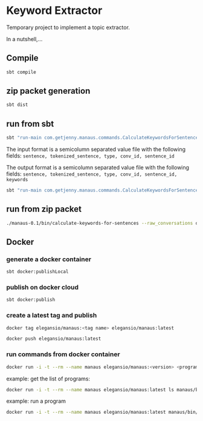 # Keyword Extractor

Temporary project to implement a topic extractor.

In a nutshell,...


## Compile

```bash
sbt compile
```

## zip packet generation

```bash
sbt dist
```

## run from sbt

```bash
sbt "run-main com.getjenny.manaus.commands.CalculateKeywordsForSentences --raw_conversations data/conversations.txt --word_frequencies statistics_data/english/word_frequency.tsv --output_file data/output.csv"
```

The input format is a semicolumn separated value file with the following fields:
```sentence, tokenized_sentence, type, conv_id, sentence_id```

The output format is a semicolumn separated value file with the following fields:
```sentence, tokenized_sentence, type, conv_id, sentence_id, keywords```

```bash
sbt "run-main com.getjenny.manaus.commands.CalculateKeywordsForSentences --raw_conversations data/conversations.txt --word_frequencies statistics_data/english/word_frequency.tsv --output_file data/output.csv
```

## run from zip packet

```bash
./manaus-0.1/bin/calculate-keywords-for-sentences --raw_conversations data/conversations.txt --word_frequencies statistics_data/english/word_frequency.tsv
```

## Docker

### generate a docker container

```bash
sbt docker:publishLocal
```

### publish on docker cloud

```bash
sbt docker:publish
```

### create a latest tag and publish

```bash
docker tag elegansio/manaus:<tag name> elegansio/manaus:latest

docker push elegansio/manaus:latest
```

### run commands from docker container

```bash
docker run -i -t --rm --name manaus elegansio/manaus:<version> <program>
```

example: get the list of programs:
```bash
docker run -i -t --rm --name manaus elegansio/manaus:latest ls manaus/bin
```

example: run a program
```bash
docker run -i -t --rm --name manaus elegansio/manaus:latest manaus/bin/get-dataset-from-e-s --help
```

